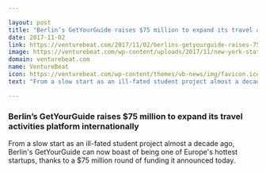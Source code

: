 ```yaml
---

layout: post
title: "Berlin’s GetYourGuide raises $75 million to expand its travel activities platform internationally"
date: 2017-11-02
link: https://venturebeat.com/2017/11/02/berlins-getyourguide-raises-75-million-to-expand-its-travel-activities-platform-internationally/
image: https://venturebeat.com/wp-content/uploads/2017/11/new-york-statue-of-liberty-and-ellis-island-experience-t44082-001.jpg?fit=780%2C518&strip=all
domain: venturebeat.com
name: VentureBeat
icon: https://venturebeat.com/wp-content/themes/vb-news/img/favicon.ico
text: "From a slow start as an ill-fated student project almost a decade ago, Berlin's GetYourGuide can now boast of being one of Europe's hottest startups, thanks to a $75 million round of funding it announced today."

---
```


### Berlin’s GetYourGuide raises $75 million to expand its travel activities platform internationally

From a slow start as an ill-fated student project almost a decade ago, Berlin's GetYourGuide can now boast of being one of Europe's hottest startups, thanks to a $75 million round of funding it announced today.